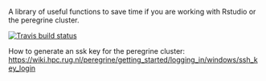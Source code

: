 A library of useful functions to save time if you are working with Rstudio or the peregrine cluster.

<!-- badges: start -->
[![Travis build status](https://travis-ci.com/Giappo/jap.svg?branch=master)](https://travis-ci.com/Giappo/jap)
<!-- badges: end -->

How to generate an ssk key for the peregrine cluster: https://wiki.hpc.rug.nl/peregrine/getting_started/logging_in/windows/ssh_key_login
